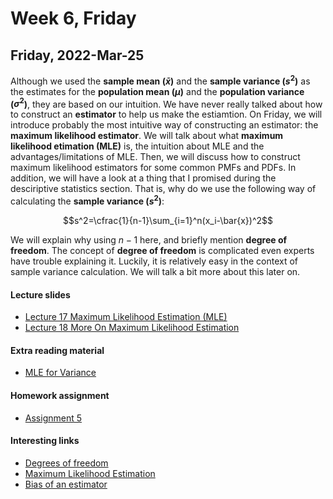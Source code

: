 # Week 6, Friday


## Friday, 2022-Mar-25
Although we used the __sample mean ($\bar{x}$)__ and the __sample variance ($s^2$)__ as the estimates for the __population mean ($\mu$)__ and the __population variance ($\sigma^2$)__, they are based on our intuition. We have never really talked about how to construct an __estimator__ to help us make the estiamtion. On Friday, we will introduce probably the most intuitive way of constructing an estimator: the __maximum likelihood estimator__. We will talk about what __maximum likelihood etimation (MLE)__ is, the intuition about MLE and the advantages/limitations of MLE. Then, we will discuss how to construct maximum likelihood estimators for some common PMFs and PDFs. In addition, we will have a look at a thing that I promised during the desciriptive statistics section. That is, why do we use the following way of calculating the __sample variance ($s^2$)__:

$$s^2=\cfrac{1}{n-1}\sum_{i=1}^n(x_i-\bar{x})^2$$

We will explain why using $n-1$ here, and briefly mention __degree of freedom__. The concept of __degree of freedom__ is complicated even experts have trouble explaining it. Luckily, it is relatively easy in the context of sample variance calculation. We will talk a bit more about this later on.

#### Lecture slides
- [Lecture 17 Maximum Likelihood Estimation (MLE)](/lecture_slides/Lecture_17_Maximum_Likelihood_Estimation_handout.pdf)
- [Lecture 18 More On Maximum Likelihood Estimation](/lecture_slides/Lecture_18_More_On_Maximum_Likelihood_Estimation_handout.pdf)

#### Extra reading material
- [MLE for Variance](/lecture_slides/Lecture_18_MLE_For_Variance.pdf)

#### Homework assignment
- [Assignment 5](/assignments/Assignment_5.pdf)

#### Interesting links
- [Degrees of freedom](https://en.wikipedia.org/wiki/Degrees_of_freedom_(statistics))
- [Maximum Likelihood Estimation](https://brilliant.org/wiki/maximum-likelihood-estimation-mle)
- [Bias of an estimator](https://en.wikipedia.org/wiki/Bias_of_an_estimator)

